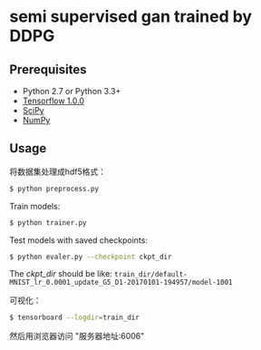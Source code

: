 # semi supervised gan trained by DDPG
## Prerequisites
- Python 2.7 or Python 3.3+
- [Tensorflow 1.0.0](https://github.com/tensorflow/tensorflow/tree/r1.0)
- [SciPy](http://www.scipy.org/install.html)
- [NumPy](http://www.numpy.org/)

## Usage
将数据集处理成hdf5格式：
```bash
$ python preprocess.py
```

Train models:
```bash
$ python trainer.py
```

Test models with saved checkpoints:
```bash
$ python evaler.py --checkpoint ckpt_dir
```
The *ckpt_dir* should be like: ```train_dir/default-MNIST_lr_0.0001_update_G5_D1-20170101-194957/model-1001```

可视化：
```bash
$ tensorboard --logdir=train_dir
```
然后用浏览器访问 "服务器地址:6006"